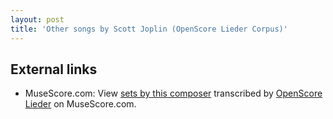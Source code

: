 ```yaml
---
layout: post
title: 'Other songs by Scott Joplin (OpenScore Lieder Corpus)'
---
```


## External links

- MuseScore.com: View [sets by this composer] transcribed by [OpenScore Lieder] on MuseScore.com.

[sets by this composer]: https://musescore.com/openscore-lieder-corpus/sets/5103449
[OpenScore Lieder]: https://musescore.com/openscore-lieder-corpus

